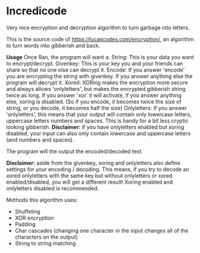 # Incredicode
Very nice encryption and decryption algorithm to turn garbage into letters.

This is the source code of https://lucascodes.com/encryption/, an algorithm to turn words into gibberish and back. 

**Usage**
Once Ran, the program will want a:
String: This is your data you want to encrypt/decrypt.
Givenkey: This is your key you and your friends can share so that no one else can decrypt it.
Encode: If you answer 'encode' you are encrypting the string with givenkey. If you answer anything else the program will decrypt it.
Xored: XORing makes the encryption more secure and always allows 'onlyletters', but makes the encrypted gibberish string twice as long. If you answer 'xor' it will activate, if you answer anything else, xoring is disabled. (So if you encode, it becomes twice the size of string, or you decode, it becomes half the size)
Onlyletters: If you answer 'onlyletters', this means that your output will contain only lowercase letters, uppercase letters numbers and spaces. This is handy for a bit less cryptic looking gibberish. **Disclaimer:** if you have onlyletters enabled but xoring disabled, your input can also only contain lowercase and uppercase letters (and numbers and spaces). 

The program will the output the encoded/decoded text.

**Disclaimer:** aside from the givenkey, xoring and onlyletters also define settings for your encoding / decoding. This means, if you try to decode an xored onlyletters with the same key but without onlyletters or xored enabled/disabled, you will get a different result! Xoring enabled and onlyletters disabled is recommended.

Methods this algorithm uses:
- Shuffeling
- XOR encryption
- Padding
- Char cascades (changing one character in the input changes all of the characters on the output)
- String to string matching
